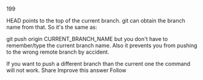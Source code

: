 199


 HEAD points to the top of the current branch. git can obtain the branch name from that. So it's the same as:

git push origin CURRENT_BRANCH_NAME
but you don't have to remember/type the current branch name. Also it prevents you from pushing to the wrong remote branch by accident.

If you want to push a different branch than the current one the command will not work.
Share
Improve this answer
Follow
